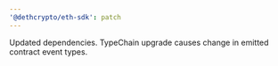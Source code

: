 ```yaml
---
'@dethcrypto/eth-sdk': patch
---
```


Updated dependencies. TypeChain upgrade causes change in emitted contract event types.
